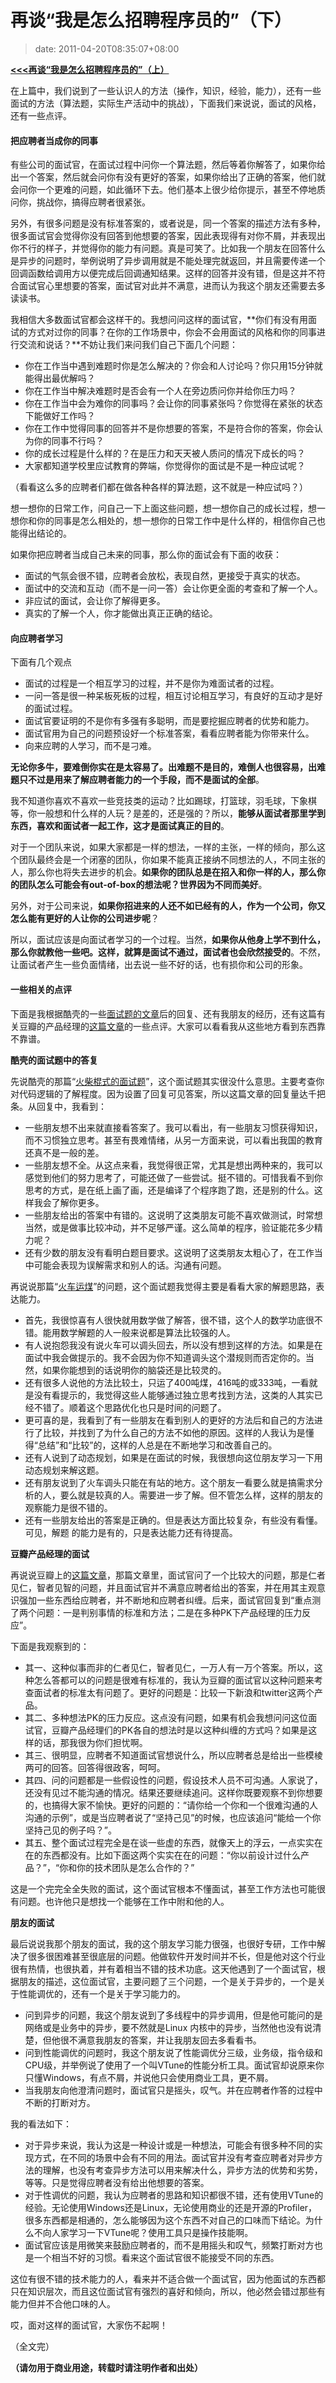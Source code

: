 # 再谈“我是怎么招聘程序员的”（下）
>date: 2011-04-20T08:35:07+08:00


**[**<<<再谈“我是怎么招聘程序员的”（上）**](https://coolshell.cn/articles/4506.html "再谈“我是怎么招聘程序员的”（上）")**


在上篇中，我们说到了一些认识人的方法（操作，知识，经验，能力），还有一些面试的方法（算法题，实际生产活动中的挑战），下面我们来说说，面试的风格，还有一些点评。


#### 把应聘者当成你的同事


有些公司的面试官，在面试过程中问你一个算法题，然后等着你解答了，如果你给出一个答案，然后就会问你有没有更好的答案，如果你给出了正确的答案，他们就会问你一个更难的问题，如此循环下去。他们基本上很少给你提示，甚至不停地质问你，挑战你，搞得应聘者很紧张。


另外，有很多问题是没有标准答案的，或者说是，同一个答案的描述方法有多种，很多面试官会觉得你没有回答到他想要的答案，因此表现得有对你不屑，并表现出你不行的样子，并觉得你的能力有问题。真是可笑了。比如我一个朋友在回答什么是异步的问题时，举例说明了异步调用就是不能处理完就返回，并且需要传递一个回调函数给调用方以便完成后回调通知结果。这样的回答并没有错，但是这并不符合面试官心里想要的答案，面试官对此并不满意，进而认为我这个朋友还需要去多读读书。


我相信大多数面试官都会这样干的。我想问问这样的面试官，**你们有没有用面试的方式对过你的同事？在你的工作场景中，你会不会用面试的风格和你的同事进行交流和说话？**不妨让我们来问我们自己下面几个问题：


* 你在工作当中遇到难题时你是怎么解决的？你会和人讨论吗？你只用15分钟就能得出最优解吗？
* 你在工作当中解决难题时是否会有一个人在旁边质问你并给你压力吗？
* 你在工作当中会为难你的同事吗？会让你的同事紧张吗？你觉得在紧张的状态下能做好工作吗？
* 你在工作中觉得同事的回答并不是你想要的答案，不是符合你的答案，你会认为你的同事不行吗？
* 你的成长过程是什么样的？在是压力和天天被人质问的情况下成长的吗？
* 大家都知道学校里应试教育的弊端，你觉得你的面试是不是一种应试呢？  

（看看这么多的应聘者们都在做各种各样的算法题，这不就是一种应试吗？）


想一想你的日常工作，问自己一下上面这些问题，想一想你自己的成长过程，想一想你和你的同事是怎么相处的，想一想你的日常工作中是什么样的，相信你自己也能得出结论的。


如果你把应聘者当成自己未来的同事，那么你的面试会有下面的收获：



* 面试的气氛会很不错，应聘者会放松，表现自然，更接受于真实的状态。
* 面试中的交流和互动（而不是一问一答）会让你更全面的考查和了解一个人。
* 非应试的面试，会让你了解得更多。
* 真实的了解一个人，你才能做出真正正确的结论。


#### 向应聘者学习


下面有几个观点


* 面试的过程是一个相互学习的过程，并不是你为难面试者的过程。
* 一问一答是很一种呆板死板的过程，相互讨论相互学习，有良好的互动才是好的面试过程。
* 面试官要证明的不是你有多强有多聪明，而是要挖掘应聘者的优势和能力。
* 面试官用为自己的问题预设好一个标准答案，看看应聘者能为你带来什么。
* 向来应聘的人学习，而不是刁难。


**无论你多牛，要难倒你实在是太容易了。出难题不是目的，难倒人也很容易，出难题只不过是用来了解应聘者能力的一个手段，而不是面试的全部**。


我不知道你喜欢不喜欢一些竞技类的运动？比如踢球，打篮球，羽毛球，下象棋等，你一般想和什么样的人玩？是差的，还是强的？所以，**能够从面试者那里学到东西，喜欢和面试者一起工作，这才是面试真正的目的**。


对于一个团队来说，如果大家都是一样的想法，一样的主张，一样的倾向，那么这个团队最终会是一个闭塞的团队，你如果不能真正接纳不同想法的人，不同主张的人，那么你也将失去进步的机会。**如果你的团队总是在招入和你一样的人，那么你的团队怎么可能会有out-of-box的想法呢？世界因为不同而美好**。


另外，对于公司来说，**如果你招进来的人还不如已经有的人，作为一个公司，你又怎么能有更好的人让你的公司进步呢**？


所以，面试应该是向面试者学习的一个过程。当然，**如果你从他身上学不到什么，那么你就教他一些吧。这样，就算是面试不通过，面试者也会欣然接受的**。不然，让面试者产生一些负面情绪，出去说一些不好的话，也有损你和公司的形象。


#### 一些相关的点评


下面是我根据酷壳的一些[面试题的文章](https://coolshell.cn/tag/interview)后的回复、还有我朋友的经历，还有这篇有关豆瓣的产品经理的[这篇文章](http://www.douban.com/note/146145117/ "知乎上某人写面试豆瓣产品经理的经历，很欢乐")的一些点评。大家可以看看我从这些地方看到东西靠不靠谱。


**酷壳的面试题中的答复**


先说酷壳的那篇“[火柴棍式的面试题](https://coolshell.cn/articles/3961.html "“火柴棍式”程序员面试题")”，这个面试题其实很没什么意思。主要考查你对代码逻辑的了解程度。因为设置了回复可见答案，所以这篇文章的回复量达千把条。从回复中，我看到：


* 一些朋友想不出来就直接看答案了。我可以看出，有一些朋友习惯获得知识，而不习惯独立思考。甚至有畏难情绪，从另一方面来说，可以看出我国的教育还真不是一般的差。
* 一些朋友想不全。从这点来看，我觉得很正常，尤其是想出两种来的，我可以感觉到他们的努力思考了，可能还做了一些尝试。挺不错的。可惜我看不到你思考的方式，是在纸上画了画，还是编译了个程序跑了跑，还是别的什么。这样我会了解你更多。
* 一些朋友给出的答案中有错的。这说明了这类朋友可能不喜欢做测试，时常想当然，或是做事比较冲动，并不足够严谨。这么简单的程序，验证能花多少精力呢？
* 还有少数的朋友没有看明白题目要求。这说明了这类朋友太粗心了，在工作当中可能会表现为误解需求和别人的话。沟通有问题。


再说说那篇“[火车运煤](https://coolshell.cn/articles/4429.html "面试题：火车运煤问题")”的问题，这个面试题我觉得主要是看看大家的解题思路，表达能力。


* 首先，我很惊喜有人很快就用数学做了解答，很不错，这个人的数学功底很不错。能用数学解题的人一般来说都是算法比较强的人。
* 有人说抱怨我没有说火车可以调头回去，所以没有想到这样的方法。如果是在面试中我会做提示的。我不会因为你不知道调头这个潜规则而否定你的。当然，如果你能想到的话说明你的脑袋还是比较灵的。
* 还有很多人说他的方法比较土，只运了400吨煤，416吨的或333吨，一看就是没有看提示的，我觉得这些人能够通过独立思考找到方法，这类的人其实已经不错了。顺着这个思路优化也只是时间的问题了。
* 更可喜的是，我看到了有一些朋友在看到别人的更好的方法后和自己的方法进行了比较，并找到了为什么自己的方法不如他的原因。这样的人我认为是懂得“总结”和“比较”的，这样的人总是在不断地学习和改善自己的。
* 还有人说到了动态规划，如果是在面试的时候，我很想向这位朋友学习一下用动态规划来解这题。
* 还有朋友说到了火车调头只能在有站的地方。这个朋友一看要么就是搞需求分析的人，要么就是较真的人。需要进一步了解。但不管怎么样，这样的朋友的观察能力是很不错的。
* 还有一些朋友给出的答案是正确的。但是表达方面比较复杂，有些没有看懂。可见，解题 的能力是有的，只是表达能力还有待提高。


**豆瓣产品经理的面试**


再说说豆瓣上的[这篇文章](http://www.douban.com/note/146145117/ "知乎上某人写面试豆瓣产品经理的经历，很欢乐")，那篇文章里，面试官问了一个比较大的问题，那是仁者见仁，智者见智的问题，并且面试官并不满意应聘者给出的答案，并在用其主观意识强加一些东西给应聘者，并不断地和应聘者纠缠。后来，面试官回复到“重点测了两个问题：一是判别事情的标准和方法；二是在多种PK下产品经理的压力反应”。


下面是我观察到的：


* 其一、这种似事而非的仁者见仁，智者见仁，一万人有一万个答案。所以，这种怎么答都可以的问题是很难有标准的，我认为豆瓣的面试官以这种问题来考查面试者的标准太有问题了。更好的问题是：比较一下新浪和twitter这两个产品。
* 其二、多种想法PK的压力反应。这点没有问题，如果有机会我想问问这位面试官，豆瓣产品经理们的PK各自的想法时是以这种纠缠的方式吗？如果是这样的话，那我很为你们担忧啊。
* 其三、很明显，应聘者不知道面试官想说什么，所以应聘者总是给出一些模棱两可的回答。回答得很政客，呵呵。
* 其四、问的问题都是一些假设性的问题，假设技术人员不可沟通。人家说了，还没有见过不能沟通的情况。结果还要继续追问。这样你既要观察不到你想要的，也搞得大家不愉快。更好的问题的：“请你给一个你和一个很难沟通的人沟通的示例”，或是当应聘者说了“坚持己见”的时候，也应该追问“能给一个你坚持己见的例子吗？”。
* 其五、整个面试过程完全是在谈一些虚的东西，就像天上的浮云，一点实实在在的东西都没有。比如下面这两个实实在在的问题：“你以前设计过什么产品？”，“你和你的技术团队是怎么合作的？”


这是一个完完全全失败的面试，这个面试官根本不懂面试，甚至工作方法也可能很有问题。也许他只是想找一个能够在工作中附和他的人。


**朋友的面试**


最后说说我那个朋友的面试，我的这个朋友学习能力很强，也很好专研，工作中解决了很多很困难甚至很底层的问题。他做软件开发时间并不长，但是他对这个行业很有热情，也很执着，并有着相当不错的技术功底。这天他遇到了一个面试官，根据朋友的描述，这位面试官，主要问题了三个问题，一个是关于异步的，一个是关于性能调优的，还有一个是关于学习能力的。


* 问到异步的问题，我这个朋友说到了多线程中的异步调用，但是他可能问的是网络或是业务中的异步，要不然就是Linux 内核中的异步，当然他也没有说清楚，但他很不满意我朋友的答案，并让我朋友回去多看看书。
* 问到性能调优的问题时，我这个朋友说了性能调优分三级，业务级，指令级和CPU级，并举例说了使用了一个叫VTune的性能分析工具。面试官却说原来你只懂Windows，有点不屑，并说他只会使用商业工具，更不屑。
* 当我朋友向他澄清问题时，面试官只是摇头，叹气。并在应聘者作答的过程中不断的打断对方。


我的看法如下：


* 对于异步来说，我认为这是一种设计或是一种想法，可能会有很多种不同的实现方式，在不同的场景中会有不同的用法。面试官并没有考查应聘者对异步方法的理解，也没有考查异步方法可以用来解决什么，异步方法的优势和劣势，等等。只是觉得应聘者没有给出他想要的答案。
* 对于性调优的问题，我认为应聘者的思路和知识都很不错，还有使用VTune的经验。无论使用Windows还是Linux，无论使用商业的还是开源的Profiler，很多东西都是相通的，怎么能够因为这个东西不对自己的口味而下结论。为什么不向人家学习一下VTune呢？使用工具只是操作技能啊。
* 面试官应该是用微笑来鼓励应聘者的，而不是用摇头和叹气，频繁打断对方也是一个相当不好的习惯。看来这个面试官很不能接受不同的东西。


这位有很不错的技术能力的人，看来并不适合做一个面试官，因为他面试的东西都只在知识层次，而且这位面试官有强烈的喜好和倾向，所以，他必然会错过那些有能力但并不合他口味的人。


哎，面对这样的面试官，大家伤不起啊！


（全文完）


**（请勿用于商业用途，转载时请注明作者和出处）**


